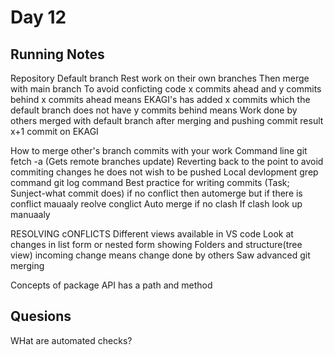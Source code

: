 # Day 12 

## Running Notes
Repository
Default branch 
Rest work on their own branches
Then merge with main branch
To avoid conficting code
x commits ahead and y commits behind
    x commits ahead means EKAGI's has added x commits which the default branch does not have
    y commits behind means Work done by others merged with default branch
    after merging and pushing commit result x+1 commit on EKAGI

How to merge other's branch commits with your work
Command line
    git fetch -a   (Gets remote branches update)
    Reverting back to the point to avoid commiting changes he does not wish to be pushed
    Local devlopment 
    grep command
    git log command
    Best practice for writing commits (Task; Sunject-what commit does)
    if no conflict then automerge but if there is conflict  mauaaly reolve conglict
    Auto merge if no clash 
    If clash look up manuaaly

RESOLVING cONFLICTS
Different views available in VS code Look at changes in list form or nested form showing Folders and structure(tree view)
incoming change means change done by others
Saw advanced git merging


Concepts of package
API has a path and method



## Quesions
WHat are automated checks?